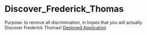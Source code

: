 # Discover_Frederick_Thomas
Purpose: to remove all discrimination, in hopes that you will actually Discover Frederick Thomas!
[Deployed Application](https://supercodingninja.github.io/Discover_Frederick_Thomas/)
